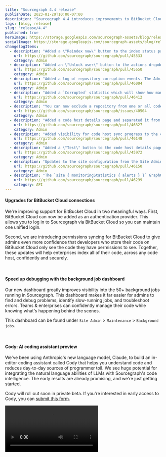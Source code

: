 ```yaml
---
title: "Sourcegraph 4.4 release"
publishDate: 2023-01-20T10:00-07:00
description: "Sourcegraph 4.4 introduces improvements to BitBucket Cloud support and a new background job dashboard for debugging."
tags: [blog, release]
slug: "release/4.4"
published: true
heroImage: https://storage.googleapis.com/sourcegraph-assets/blog/release-post/4.4/sourcegraph-4-4-hero.png
socialImage: https://storage.googleapis.com/sourcegraph-assets/blog/release-post/4.4/sourcegraph-4-4-hero.png
changelogItems:
  - description: "Added a \"Reindex now\" button to the index status page. Admins can now force an immediate reindex of a repository."
    url: https://github.com/sourcegraph/sourcegraph/pull/45533
    category: Admin
  - description: "Added an \"Unlock user\" button to the actions dropdown on the Site Admin Users page. Admins can unlock user accounts that were locked after too many sign-in attempts."
    url: https://github.com/sourcegraph/sourcegraph/pull/45650
    category: Admin
  - description: "Added a log of repository corruption events. The Admin repositories page now shows when a repository has been detected as corrupt along with that repository's history of corruption."
    url: https://github.com/sourcegraph/sourcegraph/pull/46004
    category: Admin
  - description: "Added a `Corrupted` statistic which will show how many repositories are currently corrupt. The statistic will only be shown if there are any corrupt repositories, otherwise the value will be hidden."
    url: https://github.com/sourcegraph/sourcegraph/pull/46412
    category: Admin
  - description: "You can now exclude a repository from one or all code hosts with the click of a button. Admins can exclude repositories directly on the Repository Options page instead of needing to manually edit the code host configuration."
    url: https://github.com/sourcegraph/sourcegraph/issues/40504
    category: Admin
  - description: "Added a code host details page and separated it from the code host edit page. The new page contains information about a code host, its sync jobs, configuration, the number of synced repositories, and a link to access the list of synced repositories."
    url: https://github.com/sourcegraph/sourcegraph/pull/46327
    category: Admin
  - description: "Added visibility for code host sync progress to the code host list page."
    url: https://github.com/sourcegraph/sourcegraph/pull/46148
    category: Admin
  - description: "Added a \"Test\" button to the code host details page. Now admins can check Sourcegraph's connection to a configured code host directly from the UI."
    url: https://github.com/sourcegraph/sourcegraph/pull/45972
    category: Admin
  - description: "Updates to the site configuration from the Site Admin panel will now record the user id of the author in the database in the critical_and_site_config.author_user_id column."
    url: https://github.com/sourcegraph/sourcegraph/pull/46150
    category: Admin
  - description: "The `site { monitoringStatistics { alerts } }` GraphQL query has been deprecated and will no longer return data. The query will be removed entirely in a future release."
    url: https://github.com/sourcegraph/sourcegraph/pull/46299
    category: API
---
```


<Badge link="https://docs.sourcegraph.com/admin/external_service/bitbucket_cloud" text="Admin" color="violet" size="small" />

#### Upgrades for BitBucket Cloud connections

We're improving support for BitBucket Cloud in two meaningful ways. First, BitBucket Cloud can now be added as an authentication provider. This allows you to log in to Sourcegraph via BitBucket Cloud so you can maintain one unified login. 

Second, we are introducing permissions syncing for BitBucket Cloud to give admins even more confidence that developers who store their code on BitBucket Cloud only see the code they have permissions to see. Together, these updates will help enterprises index all of their code, across any code host, confidently and securely. 

<br />
<Badge link="https://docs.sourcegraph.com/admin/workers" text="Admin" color="violet" size="small" />

#### Speed up debugging with the background job dashboard

Our new dashboard  greatly improves visibility into the 50+ background jobs running in Sourcegraph. This dashboard makes it far easier for admins to find and debug problems, identify slow-running jobs, and troubleshoot errors. Teams & enterprises can confidently manage their code while knowing what's happening behind the scenes.

This dashboard can be found under `Site Admin` > `Maintenance` > `Background jobs`.

<br />
<Badge link="" text="AI" color="blue" size="small" />

#### Cody: AI coding assistant preview

We've been using Anthropic's new language model, Claude, to build an in-editor coding assistant called Cody that helps you understand code and reduces day-to-day sources of programmer toil. We see huge potential for integrating the natural language abilities of LLMs with Sourcegraph's code intelligence. The early results are already promising, and we're just getting started.

Cody will roll out soon in private beta. If you're interested in early access to Cody, you can [submit this form](https://about.sourcegraph.com/cody).

<video controls playsinline mute title="Cody demo" caption="Sourcegraph's new AI coding assistant">
  <source src="https://storage.googleapis.com/sourcegraph-assets/blog/release-post/4.4/cody-demo.mp4" />
</video>
